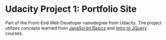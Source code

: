 # Udacity Project 1: Portfolio Site
Part of the Front-End Web Developer nanodegree from Udacity.
The project utilizes concepts learned from [JavaScript Basics](https://www.udacity.com/course/viewer#!/c-ud804-nd)
and [Intro to JQuery](https://www.udacity.com/course/ud245-nd) courses.
